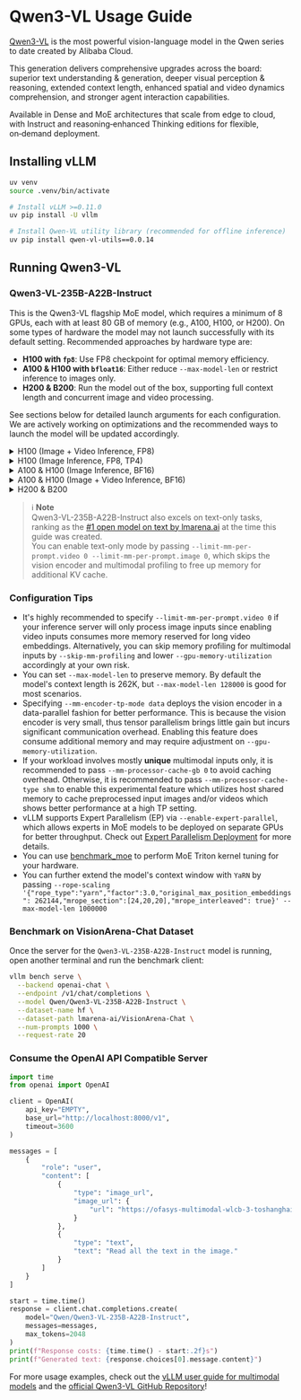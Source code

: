 # Qwen3-VL Usage Guide
[Qwen3-VL](https://github.com/QwenLM/Qwen3-VL) is the most powerful vision-language model in the Qwen series to date created by Alibaba Cloud. 

This generation delivers comprehensive upgrades across the board: superior text understanding & generation, deeper visual perception & reasoning, extended context length, enhanced spatial and video dynamics comprehension, and stronger agent interaction capabilities.

Available in Dense and MoE architectures that scale from edge to cloud, with Instruct and reasoning‑enhanced Thinking editions for flexible, on‑demand deployment.


## Installing vLLM

```bash
uv venv
source .venv/bin/activate

# Install vLLM >=0.11.0
uv pip install -U vllm

# Install Qwen-VL utility library (recommended for offline inference)
uv pip install qwen-vl-utils==0.0.14
```


## Running Qwen3-VL


### Qwen3-VL-235B-A22B-Instruct
This is the Qwen3-VL flagship MoE model, which requires a minimum of 8 GPUs, each with at least 80 GB of memory (e.g., A100, H100, or H200). On some types of hardware the model may not launch successfully with its default setting. Recommended approaches by hardware type are:

- **H100 with `fp8`**: Use FP8 checkpoint for optimal memory efficiency.
- **A100 & H100 with `bfloat16`**: Either reduce `--max-model-len` or restrict inference to images only.
- **H200 & B200**: Run the model out of the box, supporting full context length and concurrent image and video processing.

See sections below for detailed launch arguments for each configuration. We are actively working on optimizations and the recommended ways to launch the model will be updated accordingly.

<details>
<summary>H100 (Image + Video Inference, FP8)</summary>
```bash
vllm serve Qwen/Qwen3-VL-235B-A22B-Instruct-FP8 \
  --tensor-parallel-size 8 \
  --mm-encoder-tp-mode data \
  --enable-expert-parallel \
  --async-scheduling
```
</details>

<details>
<summary>H100 (Image Inference, FP8, TP4)</summary>
```bash
vllm serve Qwen/Qwen3-VL-235B-A22B-Instruct-FP8 \
  --tensor-parallel-size 4 \
  ----limit-mm-per-prompt.video 0 \
  --enable-expert-parallel \
  --async-scheduling \
  --gpu-memory-utilization 0.95 \
  --max-num-seqs 128
```
</details>

<details>
<summary>A100 & H100 (Image Inference, BF16)</summary>
```bash
vllm serve Qwen/Qwen3-VL-235B-A22B-Instruct \
  --tensor-parallel-size 8 \
  --limit-mm-per-prompt.video 0 \
  --enable-expert-parallel \
  --async-scheduling
```
</details>

<details>
<summary>A100 & H100 (Image + Video Inference, BF16)</summary>
```bash
vllm serve Qwen/Qwen3-VL-235B-A22B-Instruct \
  --tensor-parallel-size 8 \
  --max-model-len 128000 \
  --async-scheduling
```
</details>

<details>
<summary>H200 & B200</summary>
```bash
vllm serve Qwen/Qwen3-VL-235B-A22B-Instruct \
  --tensor-parallel-size 8 \
  --mm-encoder-tp-mode data \
  --async-scheduling
```
</details>

> ℹ️ **Note**  
> Qwen3-VL-235B-A22B-Instruct also excels on text-only tasks, ranking as the [#1 open model on text by lmarena.ai](https://x.com/arena/status/1973151703563460942) at the time this guide was created.  
> You can enable text-only mode by passing `--limit-mm-per-prompt.video 0 --limit-mm-per-prompt.image 0`, which skips the vision encoder and multimodal profiling to free up memory for additional KV cache.


### Configuration Tips
- It's highly recommended to specify `--limit-mm-per-prompt.video 0` if your inference server will only process image inputs since enabling video inputs consumes more memory reserved for long video embeddings. Alternatively, you can skip memory profiling for multimodal inputs by `--skip-mm-profiling` and lower `--gpu-memory-utilization` accordingly at your own risk.
- You can set `--max-model-len` to preserve memory. By default the model's context length is 262K, but `--max-model-len 128000` is good for most scenarios.
- Specifying `--mm-encoder-tp-mode data` deploys the vision encoder in a data-parallel fashion for better performance. This is because the vision encoder is very small, thus tensor parallelism brings little gain but incurs significant communication overhead. Enabling this feature does consume additional memory and may require adjustment on `--gpu-memory-utilization`.
- If your workload involves mostly **unique** multimodal inputs only, it is recommended to pass `--mm-processor-cache-gb 0` to avoid caching overhead. Otherwise, it is recommended to pass `--mm-processor-cache-type shm` to enable this experimental feature which utilizes host shared memory to cache preprocessed input images and/or videos which shows better performance at a high TP setting.
- vLLM supports Expert Parallelism (EP) via `--enable-expert-parallel`, which allows experts in MoE models to be deployed on separate GPUs for better throughput. Check out [Expert Parallelism Deployment](https://docs.vllm.ai/en/latest/serving/expert_parallel_deployment.html) for more details.
- You can use [benchmark_moe](https://github.com/vllm-project/vllm/blob/main/benchmarks/kernels/benchmark_moe.py) to perform MoE Triton kernel tuning for your hardware.
- You can further extend the model's context window with `YaRN` by passing `--rope-scaling '{"rope_type":"yarn","factor":3.0,"original_max_position_embeddings": 262144,"mrope_section":[24,20,20],"mrope_interleaved": true}' --max-model-len 1000000`


### Benchmark on VisionArena-Chat Dataset

Once the server for the `Qwen3-VL-235B-A22B-Instruct` model is running, open another terminal and run the benchmark client:

```bash
vllm bench serve \
  --backend openai-chat \
  --endpoint /v1/chat/completions \
  --model Qwen/Qwen3-VL-235B-A22B-Instruct \
  --dataset-name hf \
  --dataset-path lmarena-ai/VisionArena-Chat \
  --num-prompts 1000 \
  --request-rate 20
```

### Consume the OpenAI API Compatible Server
```python
import time
from openai import OpenAI

client = OpenAI(
    api_key="EMPTY",
    base_url="http://localhost:8000/v1",
    timeout=3600
)

messages = [
    {
        "role": "user",
        "content": [
            {
                "type": "image_url",
                "image_url": {
                    "url": "https://ofasys-multimodal-wlcb-3-toshanghai.oss-accelerate.aliyuncs.com/wpf272043/keepme/image/receipt.png"
                }
            },
            {
                "type": "text",
                "text": "Read all the text in the image."
            }
        ]
    }
]

start = time.time()
response = client.chat.completions.create(
    model="Qwen/Qwen3-VL-235B-A22B-Instruct",
    messages=messages,
    max_tokens=2048
)
print(f"Response costs: {time.time() - start:.2f}s")
print(f"Generated text: {response.choices[0].message.content}")
```

For more usage examples, check out the [vLLM user guide for multimodal models](https://docs.vllm.ai/en/latest/features/multimodal_inputs.html) and the [official Qwen3-VL GitHub Repository](https://github.com/QwenLM/Qwen3-VL)!
